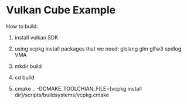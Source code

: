 # Vulkan Cube Example

How to build:

1. install vulkan SDK

2. using vcpkg install packages that we need: glslang glm glfw3 spdlog VMA

3. mkdir build

4. cd build
  
5. cmake .. -DCMAKE_TOOLCHIAN_FILE=[vcpkg install dir]/scripts/buildsystems/vcpkg.cmake
